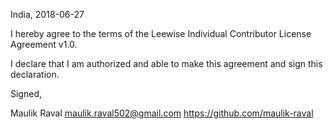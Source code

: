 India, 2018-06-27

I hereby agree to the terms of the Leewise Individual Contributor License
Agreement v1.0.

I declare that I am authorized and able to make this agreement and sign this
declaration.

Signed,

Maulik Raval maulik.raval502@gmail.com https://github.com/maulik-raval
